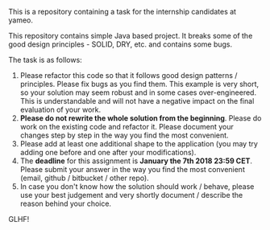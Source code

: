 This is a repository containing a task for the internship candidates at yameo.

This repository contains simple Java based project.
It breaks some of the good design principles - SOLID, DRY, etc. and contains some bugs.

The task is as follows:
1) Please refactor this code so that it follows good design patterns / principles. Please fix bugs as you find them.
This example is very short, so your solution may seem robust and in some cases over-engineered. 
This is understandable and will not have a negative impact on the final evaluation of your work.
2) **Please do not rewrite the whole solution from the beginning**. Please do work on the existing code and refactor it. 
Please document your changes step by step in the way you find the most convenient.
3) Please add at least one additional shape to the application (you may try adding one before and one after your modifications). 
4) The **deadline** for this assignment is **January the 7th 2018 23:59 CET**. 
Please submit your answer in the way you find the most convenient (email, github / bitbucket / other repo).
5) In case you don't know how the solution should work / behave, 
please use your best judgement and very shortly document / describe the reason behind your choice.

GLHF!
